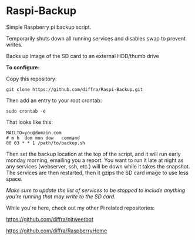 Raspi-Backup
============

Simple Raspberry pi backup script.

Temporarily shuts down all running services and disables swap to prevent writes.

Backs up image of the SD card to an external HDD/thumb drive

**To configure:**

Copy this repository:

    git clone https://github.com/diffra/Raspi-Backup.git

Then add an entry to your root crontab:

    sudo crontab -e

That looks like this:

    MAILTO=you@domain.com
    # m h  dom mon dow   command
    00 03 * * 1 /path/to/backup.sh

Then set the backup location at the top of the script, and it will run early monday morning, emailing you a report. You want to run it late at night as any services (webserver, ssh, etc.) will be down while it takes the snapshot.  The services are then restarted, then it gzips the SD card image to use less space.

*Make sure to update the list of services to be stopped to include anything you're running that may write to the SD card.*

While you're here, check out my other Pi related repositories:

https://github.com/diffra/pitweetbot

https://github.com/diffra/RaspberryHome